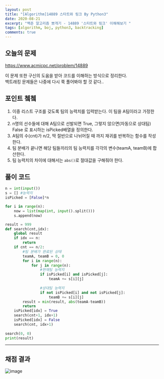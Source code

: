 ```yaml
---
layout: post
title: "[Algorithm]14889 스타트와 링크 By Python3"
date: 2020-08-21
excerpt: "백준 알고리즘 뽀개기 - 14889 '스타트와 링크' 이해해보기 "
tags: [algorithm, boj, python3, backtracking]
comments: true
---
```

## 오늘의 문제
<https://www.acmicpc.net/problem/14889>

이 문제 또한 구신의 도움을 받아 코드를 이해하는 방식으로 정리한다.  
백트래킹 문제들은 나중에 다시 쭉 풀어봐야 할 것 같다..   

## 포인트 쳌쳌
1. 이중 리스트 구조를 갖도록 팀의 능력치를 입력받는다. 이 팀을 A팀이라고 가정한다.  
2. n명의 선수들에 대해 A팀으로 선발되면 True, 그렇지 않으면(자동으로 상대팀) False 로 표시하는 isPicked배열을 정의한다. 
3. A팀의 수(cnt)가 n/2, 딱 절반으로 나뉘어질 때 까지 재귀를 반복하는 함수를 작성한다. 
4. 팀 분배가 끝나면 해당 팀들끼리의 팀 능력치를 각각의 변수(teamA, teamB)에 합산한다. 
5. 팀 능력치의 차이에 대해서는 `abs()`로 절대값을 구해줘야 한다.

## 풀이 코드 
```python
n = int(input())
s = [] #능력치
isPicked = [False]*n 

for i in range(n):
    now = list(map(int, input().split()))
    s.append(now)

result = 999
def search(cnt,idx):
    global result
    if idx == n:
        return
    if cnt == n/2:
        #팀 분배가 완료된 상태
        teamA, teamB = 0, 0
        for i in range(n):
            for j in range(n):
                #현재팀 능력치
                if isPicked[i] and isPicked[j]:
                    teamA += s[i][j]
                
                #상대팀 능력치
                if not isPicked[i] and not isPicked[j]:
                    teamB += s[i][j]
        result = min(result, abs(teamA-teamB))
        return
    isPicked[idx] = True
    search(cnt+1, idx+1)
    isPicked[idx] = False
    search(cnt, idx+1)
    
search(0, 0)
print(result)

```

---

## 채점 결과
![image](https://user-images.githubusercontent.com/41335539/91177127-3dcb7300-e71e-11ea-9190-23622235bc2b.png)

